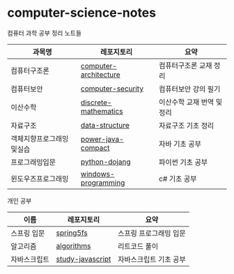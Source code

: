 # computer-science-notes

컴퓨터 과학 공부 정리 노트들



| 과목명                   | 레포지토리                                                   | 요약                       |
| ------------------------ | ------------------------------------------------------------ | -------------------------- |
| 컴퓨터구조론             | [computer-architecture](https://github.com/leegwae/computer-architecture) | 컴퓨터구조론 교재 정리     |
| 컴퓨터보안               | [computer-security](https://github.com/leegwae/computer-security.git) | 컴퓨터보안 강의 필기       |
| 이산수학                 | [discrete-mathematics](https://github.com/leegwae/discrete-mathematics) | 이산수학 교재 번역 및 정리 |
| 자료구조                 | [data-structure](https://github.com/leegwae/data-structure.git) | 자료구조 기초 정리         |
| 객체지향프로그래밍및실습 | [power-java-compact](https://github.com/leegwae/power-java-compact) | 자바 기초 공부             |
| 프로그래밍입문           | [python-dojang](https://github.com/leegwae/python-dojang)    | 파이썬 기초 공부           |
| 윈도우즈프로그래밍       | [windows-programming](https://github.com/leegwae/windows-programming) | c# 기초 공부               |





개인 공부



| 이름         | 레포지토리                                                   | 요약                   |
| ------------ | ------------------------------------------------------------ | ---------------------- |
| 스프링 입문  | [spring5fs](https://github.com/leegwae/spring5fs)            | 스프링 프로그래밍 입문 |
| 알고리즘     | [algorithms](https://github.com/leegwae/algorithms.git)      | 리트코드 풀이          |
| 자바스크립트 | [study-javascript](https://github.com/leegwae/study-javascript) | 자바스크립트 기초 공부 |

